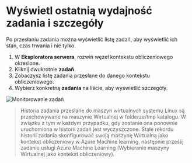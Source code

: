---
---
# <a name="view-recent-job-performance-and-details"></a>Wyświetl ostatnią wydajność zadania i szczegóły

Po przesłaniu zadania można wyświetlić listę zadań, aby wyświetlić ich stan, czas trwania i nie tylko.

1. W **Eksploratora serwera**, rozwiń węzeł kontekstu obliczeniowego określone.
2. Kliknij dwukrotnie **zadań**.
3. Zobaczysz listę zadania przesłane do danego kontekstu obliczeniowego.
4. Wybierz konkretną **zadania** na liście, aby wyświetlić szczegóły.

![Monitorowanie zadań](media/job-details/monitor-jobs.png)

> Historia zadania przesłane do maszyn wirtualnych systemu Linux są przechowywane na maszynie Wirtualnej w folderze/tmp katalogu. W związku z tym w każdym przypadku, gdy zostanie ona ponownie uruchomiona w historii zadań jest wyczyszczone. Stałe rekordu historii zadania skonfigurować swoją maszynę Wirtualną jako kontekst obliczeniowy w Azure Machine learning, następnie prześlij zadanie usługi Azure Machine Learning (Wybieranie maszyny Wirtualnej jako kontekst obliczeniowy).